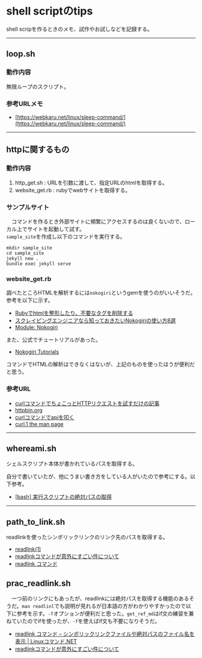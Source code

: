 # shell scriptのtips

shell scripを作るときのメモ、試作やお試しなどを記録する。

---

## loop.sh
### 動作内容
無限ループのスクリプト。

### 参考URLメモ
- [https://webkaru.net/linux/sleep-command/](https://webkaru.net/linux/sleep-command/)

---

## httpに関するもの
### 動作内容
1. http_get.sh : URLを引数に渡して、指定URLのhtmlを取得する。
1. website_get.rb : rubyでwebサイトを取得する。

### サンプルサイト
　コマンドを作るとき外部サイトに頻繁にアクセスするのは良くないので、ローカル上でサイトを起動して試す。  
`sample_site`を作成し以下のコマンドを実行する。

```
mkdir sample_site
cd sample_site
jekyll new .
bundle exec jekyll serve
```

### website_get.rb
調べたところHTMLを解析するには`nokogiri`というgemを使うのがいいそうだ。参考を以下に示す。
- [Rubyでhtmlを整形したり、不要なタグを削除する](https://rooter.jp/web-crawling/ruby_html_disused_tags/)
- [スクレイピングエンジニアなら知っておきたいNokogiriの使い方8選](https://rooter.jp/web-crawling/scraping_with_nokogiri/)
- [Module: Nokogiri](https://www.rubydoc.info/gems/nokogiri/Nokogiri)

また、公式でチュートリアルがあった。
- [Nokogiri Tutorials](https://nokogiri.org/tutorials/toc.html)

コマンドでHTMLの解析はできなくはないが、上記のものを使ったほうが便利だと思う。

### 参考URL
- [curlコマンドでちょこっとHTTPリクエストを試すだけの記事](https://qiita.com/akane_kato/items/34b408336f4ec372b139)
- [httpbin.org](http://httpbin.org/#/)
- [curlコマンドでapiを叩く](https://qiita.com/buntafujikawa/items/758425773b2239feb9a7)
- [curl.1 the man page](https://curl.se/docs/manpage.html)

---

## whereami.sh
シェルスクリプト本体が書かれているパスを取得する。

自分で書いていたが、他にうまい書き方をしている人がいたので参考にする。以下参考。
- [[bash] 実行スクリプトの絶対パスの取得](https://qiita.com/koara-local/items/2d67c0964188bba39e29)

---

## path_to_link.sh
readlinkを使ったシンボリックリンクのリンク先のパスを取得する。

- [readlink(1)](https://ja.manpages.org/readlink)
- [readlinkコマンドが意外にすごい件について](https://tech.buty4649.net/entry/2014/03/25/readlink%E3%82%B3%E3%83%9E%E3%83%B3%E3%83%89%E3%81%8C%E6%84%8F%E5%A4%96%E3%81%AB%E3%81%99%E3%81%94%E3%81%84%E4%BB%B6%E3%81%AB%E3%81%A4%E3%81%84%E3%81%A6)
- [readlink コマンド](https://hydrocul.github.io/wiki/commands/readlink.html)  

## prac_readlink.sh
　一つ前のリンクにもあったが、readlinkには絶対パスを取得する機能のあるそうだ。`man readlinl`でも説明が見れるが日本語の方がわかりやすかったので以下に参考を示す。`-f`オプションが便利だと思った。`get_ref_md`はif文の練習を兼ねていたのでifを使ったが、`-f`を使えばif文も不要になりそうだ。

- [readlink コマンド – シンボリックリンクファイルや絶対パスのファイル名を表示 | Linuxコマンド.NET](https://linuxcommand.net/readlink/)
- [readlinkコマンドが意外にすごい件について](https://tech.buty4649.net/entry/2014/03/25/readlink%E3%82%B3%E3%83%9E%E3%83%B3%E3%83%89%E3%81%8C%E6%84%8F%E5%A4%96%E3%81%AB%E3%81%99%E3%81%94%E3%81%84%E4%BB%B6%E3%81%AB%E3%81%A4%E3%81%84%E3%81%A6)